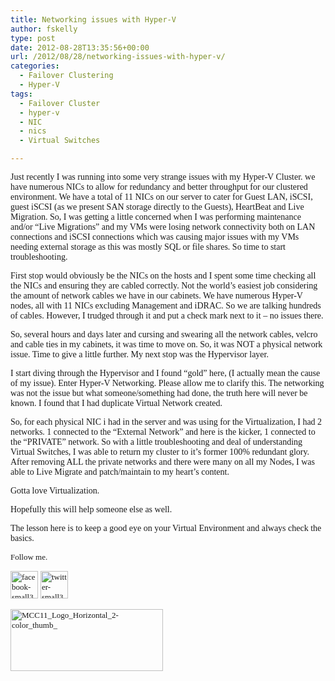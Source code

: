 ```yaml
---
title: Networking issues with Hyper-V
author: fskelly
type: post
date: 2012-08-28T13:35:56+00:00
url: /2012/08/28/networking-issues-with-hyper-v/
categories:
  - Failover Clustering
  - Hyper-V
tags:
  - Failover Cluster
  - hyper-v
  - NIC
  - nics
  - Virtual Switches

---
```

<font face="Calibri">Just recently I was running into some very strange issues with my Hyper-V Cluster. we have numerous NICs to allow for redundancy and better throughput for our clustered environment. We have a total of 11 NICs on our server to cater for Guest LAN, iSCSI, guest iSCSI (as we present SAN storage directly to the Guests), HeartBeat and Live Migration. So, I was getting a little concerned when I was performing maintenance and/or “Live Migrations” and my VMs were losing network connectivity both on LAN connections and iSCSI connections which was causing major issues with my VMs needing external storage as this was mostly SQL or file shares. So time to start troubleshooting.</font>

<font face="Calibri">First stop would obviously be the NICs on the hosts and I spent some time checking all the NICs and ensuring they are cabled correctly. Not the world’s easiest job considering the amount of network cables we have in our cabinets. We have numerous Hyper-V nodes, all with 11 NICs excluding Management and iDRAC. So we are talking hundreds of cables. However, I trudged through it and put a check mark next to it – no issues there.</font>

<font face="Calibri">So, several hours and days later and cursing and swearing all the network cables, velcro and cable ties in my cabinets, it was time to move on. So, it was NOT a physical network issue. Time to give a little further. My next stop was the Hypervisor layer.</font>

<font face="Calibri">I start diving through the Hypervisor and I found “gold” here, (I actually mean the cause of my issue). Enter Hyper-V Networking. Please allow me to clarify this. The networking was not the issue but what someone/something had done, the truth here will never be known. I found that I had duplicate Virtual Network created. </font>

<font face="Calibri">So, for each physical NIC i had in the server and was using for the Virtualization, I had 2 networks. 1 connected to the “External Network” and here is the kicker, 1 connected to the “PRIVATE” network. So with a little troubleshooting and deal of understanding Virtual Switches, I was able to return my cluster to it’s former 100% redundant glory. After removing ALL the private networks and there were many on all my Nodes, I was able to Live Migrate and patch/maintain to my heart’s content.</font>

<font face="Calibri">Gotta love Virtualization.</font>

<font face="Calibri">Hopefully this will help someone else as well.</font>

<font face="Calibri">The lesson here is to keep a good eye on your Virtual Environment and always check the basics.</font>

<font size="2" face="Calibri">Follow me.</font>

[<font size="2" face="Calibri"><img loading="lazy" style="background-image:none;margin:0;padding-left:0;padding-right:0;display:inline;padding-top:0;border-width:0;" title="facebook-small322252222" border="0" alt="facebook-small322252222" src="http://fskelly.files.wordpress.com/2012/06/facebook-small322252222.jpg" width="44" height="44" /></font>][1] <font size="2" face="Calibri"></font>[<font size="2" face="Calibri"><img loading="lazy" style="background-image:none;margin:0;padding-left:0;padding-right:0;display:inline;padding-top:0;border-width:0;" title="twitter-small322252222" border="0" alt="twitter-small322252222" src="http://fskelly.files.wordpress.com/2012/06/twitter-small322252222.jpg" width="44" height="44" /></font>][2]

<font size="2" face="Calibri"><a href="http://fskelly.files.wordpress.com/2012/06/mcc11_logo_horizontal_2-color_thumb_1.jpg"><img loading="lazy" style="background-image:none;padding-left:0;padding-right:0;display:inline;padding-top:0;border-width:0;" title="MCC11_Logo_Horizontal_2-color_thumb_" border="0" alt="MCC11_Logo_Horizontal_2-color_thumb_" src="http://fskelly.files.wordpress.com/2012/06/mcc11_logo_horizontal_2-color_thumb__thumb1.jpg" width="244" height="99" /></a></font></p>

 [1]: http://www.facebook.com/fletcher.kelly
 [2]: http://twitter.com/#!/fskelly